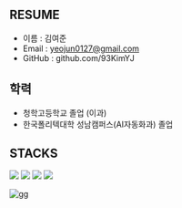 ## RESUME

- 이름 : 김여준
- Email : yeojun0127@gmail.com
- GitHub : github.com/93KimYJ

## 학력
- 청학고등학교 졸업 (이과)
- 한국폴리텍대학 성남캠퍼스(AI자동화과) 졸업

## STACKS
<img src="https://img.shields.io/badge/python-3776AB?style=for-the-badge&logo=python&logoColor=white"> <img src="https://img.shields.io/badge/github-181717?style=for-the-badge&logo=github&logoColor=white"> <img src="https://img.shields.io/badge/git-F05032?style=for-the-badge&logo=git&logoColor=white"> <img src="https://img.shields.io/badge/numpy-013243?style=for-the-badge&logo=numpy&logoColor=white">

![gg](https://user-images.githubusercontent.com/120360958/207530600-eba64a8d-a854-49c4-861c-5e5461ff4350.PNG)
